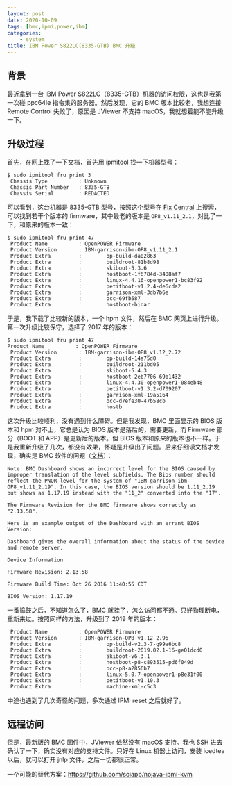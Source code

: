 ```yaml
---
layout: post
date: 2020-10-09
tags: [bmc,ipmi,power,ibm]
categories:
    - system
title: IBM Power S822LC(8335-GTB) BMC 升级
---
```


## 背景

最近拿到一台 IBM Power S822LC（8335-GTB）机器的访问权限，这也是我第一次碰 ppc64le 指令集的服务器。然后发现，它的 BMC 版本比较老，我想连接 Remote Control 失败了，原因是 JViewer 不支持 macOS，我就想着能不能升级一下。

## 升级过程

首先，在网上找了一下文档，首先用 ipmitool 找一下机器型号：

```shell
$ sudo ipmitool fru print 3
 Chassis Type          : Unknown
 Chassis Part Number   : 8335-GTB
 Chassis Serial        : REDACTED
```

可以看到，这台机器是 8335-GTB 型号，按照这个型号在 [Fix Central](https://www.ibm.com/support/fixcentral) 上搜索，可以找到若干个版本的 firmware，其中最老的版本是 `OP8_v1.11_2.1`，对比了一下，和原来的版本一致：

```shell
$ sudo ipmitool fru print 47
 Product Name          : OpenPOWER Firmware
 Product Version       : IBM-garrison-ibm-OP8_v1.11_2.1
 Product Extra         :        op-build-da02863
 Product Extra         :        buildroot-81b8d98
 Product Extra         :        skiboot-5.3.6
 Product Extra         :        hostboot-1f6784d-3408af7
 Product Extra         :        linux-4.4.16-openpower1-bc83f92
 Product Extra         :        petitboot-v1.2.4-de6cda2
 Product Extra         :        garrison-xml-3db7b6e
 Product Extra         :        occ-69fb587
 Product Extra         :        hostboot-binar
```

于是，我下载了比较新的版本，一个 hpm 文件，然后在 BMC 网页上进行升级。第一次升级比较保守，选择了 2017 年的版本：

```shell
$ sudo ipmitool fru print 47
Product Name          : OpenPOWER Firmware
 Product Version       : IBM-garrison-ibm-OP8_v1.12_2.72
 Product Extra         :        op-build-14a75d0
 Product Extra         :        buildroot-211bd05
 Product Extra         :        skiboot-5.4.3
 Product Extra         :        hostboot-2eb7706-69b1432
 Product Extra         :        linux-4.4.30-openpower1-084eb48
 Product Extra         :        petitboot-v1.3.2-d709207
 Product Extra         :        garrison-xml-19a5164
 Product Extra         :        occ-d7efe30-47b58cb
 Product Extra         :        hostb
```

这次升级比较顺利，没有遇到什么障碍。但是我发现，BMC 里面显示的 BIOS 版本和 hpm 对不上，它总是认为 BIOS 版本是落后的，需要更新，而 Firmware 部分（BOOT 和 APP）是更新后的版本。但 BIOS 版本和原来的版本也不一样。于是我重新升级了几次，都没有效果，怀疑是升级出了问题。后来仔细读文档才发现，确实是 BMC 软件的问题（[文档](https://ak-delivery04-mul.dhe.ibm.com/sar/CMA/SFA/08cu1/0/8335GTB_820.1923.20190613n.xhtml)）：

```
Note: BMC Dashboard shows an incorrect level for the BIOS caused by improper translation of the level subfields. The Bios number should reflect the PNOR level for the system of "IBM-garrison-ibm-OP8_v1.11_2.19". In this case, the BIOS version should be 1.11_2.19 but shows as 1.17.19 instead with the "11_2" converted into the "17".

The Firmware Revision for the BMC firmware shows correctly as "2.13.58".

Here is an example output of the Dashboard with an errant BIOS Version:

Dashboard gives the overall information about the status of the device and remote server.

Device Information

Firmware Revision: 2.13.58

Firmware Build Time: Oct 26 2016 11:40:55 CDT

BIOS Version: 1.17.19
```

一番捣鼓之后，不知道怎么了，BMC 就挂了，怎么访问都不通。只好物理断电，重新来过。按照同样的方法，升级到了 2019 年的版本：

```shell
 Product Name          : OpenPOWER Firmware
 Product Version       : IBM-garrison-OP8_v1.12_2.96
 Product Extra         :        op-build-v2.3-7-g99a6bc8
 Product Extra         :        buildroot-2019.02.1-16-ge01dcd0
 Product Extra         :        skiboot-v6.3.1
 Product Extra         :        hostboot-p8-c893515-pd6f049d
 Product Extra         :        occ-p8-a2856b7
 Product Extra         :        linux-5.0.7-openpower1-p8e31f00
 Product Extra         :        petitboot-v1.10.3
 Product Extra         :        machine-xml-c5c3
```

中途也遇到了几次奇怪的问题，多次通过 IPMI reset 之后就好了。

## 远程访问

但是，最新版的 BMC 固件中，JViewer 依然没有 macOS 支持。我也 SSH 进去确认了一下，确实没有对应的支持文件。只好在 Linux 机器上访问，安装 icedtea 以后，就可以打开 jnlp 文件，之后一切都很正常。

一个可能的替代方案：https://github.com/sciapp/nojava-ipmi-kvm